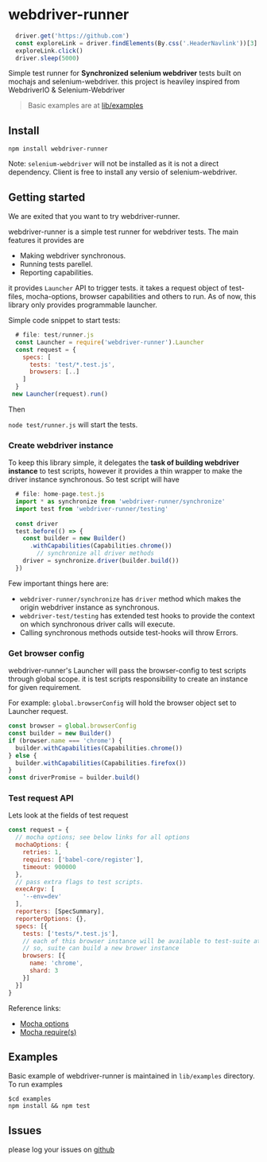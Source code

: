 # webdriver-runner

``` javascript
  driver.get('https://github.com')
  const exploreLink = driver.findElements(By.css('.HeaderNavlink'))[3]
  exploreLink.click()
  driver.sleep(5000) 
```

Simple test runner for **Synchronized selenium webdriver** tests built on mochajs and selenium-webdriver. this project is heaviley inspired from WebdriverIO & Selenium-Webdriver

> Basic examples are at [lib/examples](https://github.com/krundru/webdriver-runner/tree/readme-update/examples)

## Install

`npm install webdriver-runner`

Note: `selenium-webdriver` will not be installed as it is not a direct dependency. Client is free to install any versio of selenium-webdriver. 

## Getting started

We are exited that you want to try webdriver-runner. 

webdriver-runner is a simple test runner for webdriver tests. The main features it provides are 
* Making webdriver synchronous.
* Running tests parellel.
* Reporting capabilities.

it provides `Launcher` API to trigger tests. it takes a request object of test-files, mocha-options, browser capabilities and others to run. As of now, this library only provides programmable launcher. 

Simple code snippet to start tests:

``` javascript
  # file: test/runner.js
  const Launcher = require('webdriver-runner').Launcher
  const request = {
    specs: [
      tests: 'test/*.test.js', 
      browsers: [..]
    ]
  }
 new Launcher(request).run()
```
Then

`node test/runner.js` will start the tests. 

### Create webdriver instance

To keep this library simple, it delegates the **task of building webdriver instance** to test scripts, however it provides a thin wrapper to make the driver instance synchronous. So test script will have 

``` javascript
  # file: home-page.test.js 
  import * as synchronize from 'webdriver-runner/synchronize'
  import test from 'webdriver-runner/testing'
    
  const driver 
  test.before(() => {
    const builder = new Builder()
      .withCapabilities(Capabilities.chrome())
        // synchronize all driver methods
    driver = synchronize.driver(builder.build())
  })
```
Few important things here are:
* `webdriver-runner/synchronize` has `driver` method which makes the origin webdriver instance as synchronous.
* `webdriver-test/testing` has extended test hooks to provide the context on which synchronous driver calls will execute. 
* Calling synchronous methods outside test-hooks will throw Errors. 

### Get browser config

webdriver-runner's Launcher will pass the browser-config to test scripts through global scope. it is test scripts responsibility to create an instance for given requirement.

For example: 
`global.browserConfig` will hold the browser object set to Launcher request. 

``` javascript
const browser = global.browserConfig
const builder = new Builder() 
if (browser.name === 'chrome') { 
  builder.withCapabilities(Capabilities.chrome())
} else {
  builder.withCapabilities(Capabilities.firefox())
}
const driverPromise = builder.build()
```

### Test request API

Lets look at the fields of test request 

``` javascript
const request = {
  // mocha options; see below links for all options
  mochaOptions: {    
    retries: 1,
    requires: ['babel-core/register'], 
    timeout: 900000
  },
  // pass extra flags to test scripts.
  execArgv: [
    '--env=dev'
  ],
  reporters: [SpecSummary],
  reporterOptions: {},
  specs: [{
    tests: ['tests/*.test.js'],
    // each of this browser instance will be available to test-suite at runtime in global scope (`global.browserConfig`)
    // so, suite can build a new brower instance
    browsers: [{
      name: 'chrome',
      shard: 3
    }]
  }]
}
```
Reference links:
  * [Mocha options]( https://github.com/mochajs/mocha/wiki/Using-mocha-programmatically#set-options)
  * [Mocha require(s)](https://mochajs.org/#-r---require-module-name)


## Examples 

Basic example of webdriver-runner is maintained in `lib/examples` directory. To run examples

```
$cd examples
npm install && npm test
```

## Issues

please log your issues on [github](https://github.com/krundru/webdriver-runner/issues)



